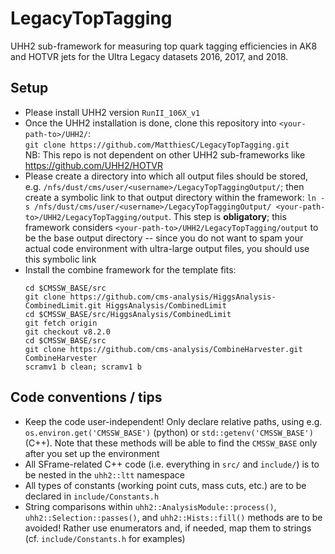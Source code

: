 # LegacyTopTagging

UHH2 sub-framework for measuring top quark tagging efficiencies in AK8 and HOTVR jets for the Ultra Legacy datasets 2016, 2017, and 2018.

## Setup

- Please install UHH2 version `RunII_106X_v1`
- Once the UHH2 installation is done, clone this repository into `<your-path-to>/UHH2/`: <br />
`git clone https://github.com/MatthiesC/LegacyTopTagging.git` <br />
NB: This repo is not dependent on other UHH2 sub-frameworks like https://github.com/UHH2/HOTVR
- Please create a directory into which all output files should be stored, e.g. `/nfs/dust/cms/user/<username>/LegacyTopTaggingOutput/`; then create a symbolic link to that output directory within the framework: `ln -s /nfs/dust/cms/user/<username>/LegacyTopTaggingOutput/ <your-path-to>/UHH2/LegacyTopTagging/output`. This step is **obligatory**; this framework considers `<your-path-to>/UHH2/LegacyTopTagging/output` to be the base output directory -- since you do not want to spam your actual code environment with ultra-large output files, you should use this symbolic link
- Install the combine framework for the template fits:
  ```
  cd $CMSSW_BASE/src
  git clone https://github.com/cms-analysis/HiggsAnalysis-CombinedLimit.git HiggsAnalysis/CombinedLimit
  cd $CMSSW_BASE/src/HiggsAnalysis/CombinedLimit
  git fetch origin
  git checkout v8.2.0
  cd $CMSSW_BASE/src
  git clone https://github.com/cms-analysis/CombineHarvester.git CombineHarvester
  scramv1 b clean; scramv1 b
  ```

## Code conventions / tips

- Keep the code user-independent! Only declare relative paths, using e.g. `os.environ.get('CMSSW_BASE')` (python) or `std::getenv('CMSSW_BASE')` (C++). Note that these methods will be able to find the `CMSSW_BASE` only after you set up the environment
- All SFrame-related C++ code (i.e. everything in `src/` and `include/`) is to be nested in the `uhh2::ltt` namespace
- All types of constants (working point cuts, mass cuts, etc.) are to be declared in `include/Constants.h`
- String comparisons within `uhh2::AnalysisModule::process()`, `uhh2::Selection::passes()`, and `uhh2::Hists::fill()` methods are to be avoided! Rather use enumerators and, if needed, map them to strings (cf. `include/Constants.h` for examples)
